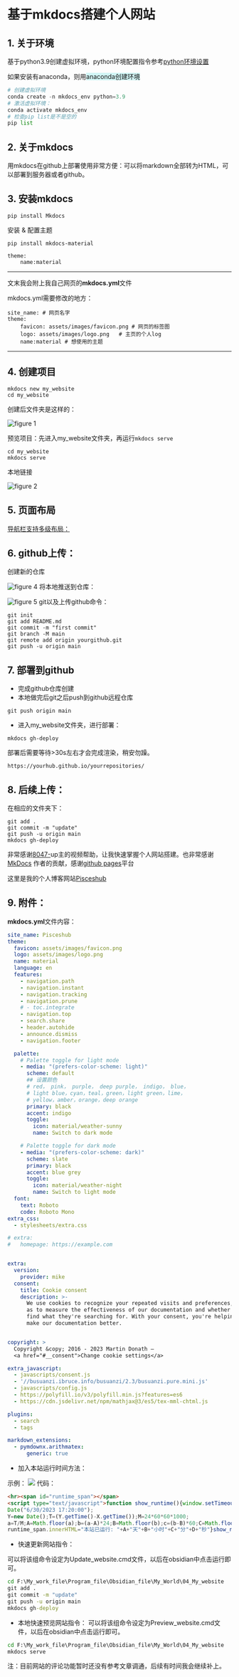 # 基于mkdocs搭建个人网站

## 1. 关于环境

基于python3.9创建虚拟环境，python环境配置指令参考[python环境设置](../003_Python/python环境设置.md)  

如果安装有anaconda，则用<span style="background:rgba(173, 239, 239, 0.55)">anaconda创建环境</span>

```python
# 创建虚拟环境
conda create -n mkdocs_env python=3.9
# 激活虚拟环境：
conda activate mkdocs_env
# 检查pip list是不是空的
pip list
```

## 2. 关于mkdocs

用mkdocs在github上部署使用非常方便：可以将markdown全部转为HTML，可以部署到服务器或者github。

## 3. 安装mkdocs

```
pip install Mkdocs
```

安装 & 配置主题

```
pip install mkdocs-material
```

```
theme:
	name:material
```

--- 

文末我会附上我自己网页的**mkdocs.yml**文件

mkdocs.yml需要修改的地方：
```
site_name: # 网页名字
theme:
	favicon: assets/images/favicon.png # 网页的标签图
	logo: assets/images/logo.png   # 主页的个人log
	name:material # 想使用的主题
```

---

## 4. 创建项目

```
mkdocs new my_website
cd my_website
```

创建后文件夹是这样的：

![figure 1](images/image.png)

预览项目：先进入my_website文件夹，再运行`mkdocs serve`

```
cd my_website
mkdocs serve
```
本地链接  

![figure 2](images/image1.png)
## 5. 页面布局

[导航栏支持多级布局：](https://mkdocs-like-code.readthedocs.io/zh_CN/latest/MkDocs-advanced-operations/theme-configuration/)


## 6. github上传：


创建新的仓库 

![figure 4](images/image2.png)
将本地推送到仓库：


![figure 5](images/image3.png)
git以及上传github命令：
```
git init
git add README.md
git commit -m "first commit"
git branch -M main
git remote add origin yourgithub.git
git push -u origin main
```

## 7. 部署到github

- 完成github仓库创建
- 本地做完后git之后push到github远程仓库
```
git push origin main
```
- 进入my_website文件夹，进行部署：
```
mkdocs gh-deploy
```
部署后需要等待>30s左右才会完成渲染，稍安勿躁。
```
https://yourhub.github.io/yourrepositories/
```
## 8. 后续上传：

在相应的文件夹下：

```
git add .
git commit -m "update"
git push -u origin main
mkdocs gh-deploy
```

非常感谢[8047-](https://www.bilibili.com/video/BV1FB4y1n7Gf/?spm_id_from=333.880.my_history.page.click&vd_source=f6b887c95aa7969fce3d0ed6ca6f2232)up主的视频帮助，让我快速掌握个人网站搭建。也非常感谢[MkDocs](https://www.mkdocs.org/) 作者的贡献，感谢[github pages](https://pages.github.com/)平台

这里是我的个人博客网站[Pisceshub](https://Pisceshub.github.io/My_website/)


## 9. 附件：

**mkdocs.yml**文件内容：

```mkdocs.yml
site_name: Pisceshub
theme:
  favicon: assets/images/favicon.png
  logo: assets/images/logo.png
  name: material
  language: en
  features:
    - navigation.path
    - navigation.instant
    - navigation.tracking
    - navigation.prune
    # - toc.integrate
    - navigation.top
    - search.share
    - header.autohide
    - announce.dismiss
    - navigation.footer

  palette:
    # Palette toggle for light mode
    - media: "(prefers-color-scheme: light)"
      scheme: default
      ## 设置颜色
      # red， pink， purple， deep purple， indigo， blue， 
      # light blue，cyan，teal，green，light green，lime，
      # yellow，amber，orange，deep orange
      primary: black  
      accent: indigo
      toggle:
        icon: material/weather-sunny
        name: Switch to dark mode

    # Palette toggle for dark mode
    - media: "(prefers-color-scheme: dark)"
      scheme: slate
      primary: black
      accent: blue grey
      toggle:
        icon: material/weather-night
        name: Switch to light mode
  font:
    text: Roboto
    code: Roboto Mono
extra_css:
  - stylesheets/extra.css

# extra:
#   homepage: https://example.com


extra:
  version:
    provider: mike
  consent:
    title: Cookie consent
    description: >- 
      We use cookies to recognize your repeated visits and preferences, as well
      as to measure the effectiveness of our documentation and whether users
      find what they're searching for. With your consent, you're helping us to
      make our documentation better.


copyright: >
  Copyright &copy; 2016 - 2023 Martin Donath –
  <a href="#__consent">Change cookie settings</a>

extra_javascript:
  - javascripts/consent.js
  - '//busuanzi.ibruce.info/busuanzi/2.3/busuanzi.pure.mini.js'
  - javascripts/config.js
  - https://polyfill.io/v3/polyfill.min.js?features=es6
  - https://cdn.jsdelivr.net/npm/mathjax@3/es5/tex-mml-chtml.js

plugins:
  - search
  - tags

markdown_extensions:
  - pymdownx.arithmatex:
      generic: true

```


- 加入本站运行时间方法：

示例：
![](04_My_website/docs/manuscript/03_blog/002_Use_computer/attachments/b838c33025abb2368b6126720b07c52f_MD5.png)
代码：

```index.md
<hr><span id="runtime_span"></span>
<script type="text/javascript">function show_runtime(){window.setTimeout("show_runtime()",1000);X=new 
Date("6/30/2023 17:20:00");
Y=new Date();T=(Y.getTime()-X.getTime());M=24*60*60*1000;
a=T/M;A=Math.floor(a);b=(a-A)*24;B=Math.floor(b);c=(b-B)*60;C=Math.floor((b-B)*60);D=Math.floor((c-C)*60);
runtime_span.innerHTML="本站已运行: "+A+"天"+B+"小时"+C+"分"+D+"秒"}show_runtime();</script>
```

- 快速更新网站指令：

可以将该组命令设定为Update_website.cmd文件，以后在obsidian中点击运行即可。

```update_website.cmd
cd F:\My_work_file\Program_file\Obsidian_file\My_World\04_My_website
git add .
git commit -m "update"
git push -u origin main
mkdocs gh-deploy
```

- 本地快速预览网站指令：
可以将该组命令设定为Preview_website.cmd文件，以后在obsidian中点击运行即可。
```Preview.cmd
cd F:\My_work_file\Program_file\Obsidian_file\My_World\04_My_website
mkdocs serve
```

注：目前网站的评论功能暂时还没有参考文章调通，后续有时间我会继续补上。